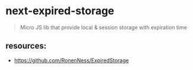 # next-expired-storage
> Micro JS lib that provide local &amp; session storage with expiration time

## resources:
+ https://github.com/RonenNess/ExpiredStorage
